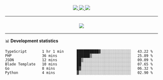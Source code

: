 <h3 align="center">
  <a href="https://github.com/hwalker928">
      <img src="https://img.shields.io/github/followers/hwalker928?label=Followers&style=for-the-badge&color=lightblue">
  </a>
  <a href="https://harryw.link/discord" alt="Discord">
      <img src="https://img.shields.io/discord/738451951758606336?label=discord&style=for-the-badge&color=lightblue"/>
  </a>
  <a href="https://harryw.link/sparked" alt="Sparked Host">
      <img src="https://img.shields.io/static/v1?label=Sponsor&message=Sparked%20Host&color=yellow&style=for-the-badge"/>
  </a>
</h3>

<hr>


<h3 align="center">
  <a href="https://github.com/hwalker928">
      <img src="https://github-profile-trophy.vercel.app/?username=hwalker928&no-bg=true&no-frame=true">
  </a>
</h3>


<hr>

📊 **Development statistics**

<!--START_SECTION:waka-->

```text
TypeScript       1 hr 1 min      ██████████▓░░░░░░░░░░░░░░   43.22 %
PHP              36 mins         ██████▒░░░░░░░░░░░░░░░░░░   25.89 %
JSON             12 mins         ██▒░░░░░░░░░░░░░░░░░░░░░░   09.09 %
Blade Template   10 mins         ██░░░░░░░░░░░░░░░░░░░░░░░   07.65 %
Go               8 mins          █▓░░░░░░░░░░░░░░░░░░░░░░░   06.32 %
Python           4 mins          ▓░░░░░░░░░░░░░░░░░░░░░░░░   02.90 %
```

<!--END_SECTION:waka-->
